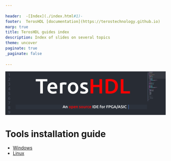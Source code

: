 ```yaml
---

header:  -[Index](./index.html#1)-
footer:  TerosHDL [documentation](https://terostechnology.github.io)
marp: true
title: TerosHDL guides index
description: Index of slides on several topics
theme: uncover
paginate: true
_paginate: false

---
```


![bg left 100%](./assets/images/low_res_banner.png)

# <!--fit--> Tools installation guide

- [Windows](./windows.html#1)
- [Linux](./linux.html#1)


<!-- This is presenter note. You can write down notes through HTML comment.
<style scoped>h2 { color: #eee; }</style> 
![bg](#1243)
![](#fff)
-->




